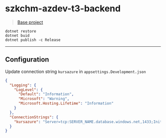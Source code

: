 # szkchm-azdev-t3-backend

> [Base project](https://github.com/AzureDevelopment/m02-backend)

```
dotnet restore
dotnet buid
dotnet publish -c Release
```

---

## Configuration

Update connection string `kursazure` in `appsettings.Development.json`
```json
{
  "Logging": {
    "LogLevel": {
      "Default": "Information",
      "Microsoft": "Warning",
      "Microsoft.Hosting.Lifetime": "Information"
    }
  },
  "ConnectionStrings": {
    "kursazure": "Server=tcp:SERVER_NAME.database.windows.net,1433;Initial Catalog=DB_NAME;Persist Security Info=False;User ID=USER_NAME;Password=USER_PASS;MultipleActiveResultSets=False;Encrypt=True;TrustServerCertificate=False;Connection Timeout=30;"
  }
}
```
